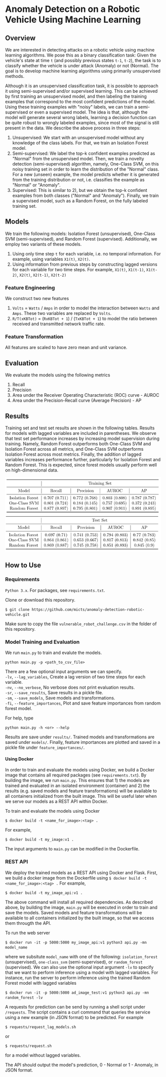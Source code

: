 # Anomaly Detection on a Robotic Vehicle Using Machine Learning

## Overview

We are interested in detecting attacks on a robotic vehicle using machine learning algorithms. We pose this as a binary classification task: Given the vehicle's state at time `t` (and possibly previous states `t-1`, `t-2`), the task is to classify whether the vehicle is under attack (Anomaly) or not (Normal). The goal is to develop machine learning algorithms using primarily unsupervised methods.

Although it is an unsupervised classification task, it is possible to approach it using semi-supervised and/or supervised learning. This can be achieved by first training an unsupervised model, and then labeling the training examples that correspond to the most confident predictions of the model. Using these training examples with "noisy" labels, we can train a semi-supervised or even a supervised model. The idea is that, although the model will generate several wrong labels, learning a decision function can be quite robust to wrongly labeled examples, since most of the signal is still present in the data. We describe the above process in three steps:

1) Unsupervised: We start with an unsupervised model without any knowledge of the class labels. For that, we train an Isolation Forest model.
2) Semi-supervised: We label the top-k confident examples predicted as "Normal" from the unsupervised model. Then, we train a novelty detection (semi-supervised) algorithm, namely, One-Class SVM, on this noisy training set in order to learn the distribution of the "Normal" class. For a new (unseen) example, the model predicts whether it is generated from the training distribution or not, i.e. classifies the example as "Normal" or "Anomaly".
3) Supervised: This is similar to 2), but we obtain the top-k confident examples from both classes ("Normal" and "Anomaly"). Finally, we train a supervised model, such as a Random Forest, on the fully labeled training set.    

## Models
We train the following models: Isolation Forest (unsupervised), One-Class SVM (semi-supervised), and Random Forest (supervised). Additionally, we employ two variants of these models.    

1) Using only time step `t` for each variable, i.e. no temporal information. For example, using variables `X1(t)`, `X2(t)`.
2) Using information from previous steps by constructing lagged versions for each variable for two time steps. For example, `X1(t)`, `X1(t-1)`, `X1(t-2)`, `X2(t)`, `X2(t-1)`, `X2(t-2)`

### Feature Engineering
We construct two new features    
1) `Volts` = `Watts` / `Amps` in order to model the interaction between `Watts` and `Amps`. These two variables are replaced by `Volts`.
2) `R/T(xKBTot)` = (`RxKBTot + 1`) / (`TxKBTot + 1`) to model the ratio between received and transmitted network traffic rate.

### Feature Transformation    
All features are scaled to have zero mean and unit variance.

## Evaluation
We evaluate the models using the following metrics
1) Recall
2) Precision
3) Area under the Receiver Operating Characteristic (ROC) curve - AUROC
4) Area under the Precision-Recall curve (Average Precision) - AP

## Results

Training set and test set results are shown in the following tables. Results for models with lagged variables are included in parentheses. We observe that test set performance increases by increasing model supervision during training. Namely, Random Forest outperforms both One-Class SVM and Isolation Forest across all metrics, and One-Class SVM outperforms Isolation Forest across most metrics. Finally, the addition of lagged variables increases performance further, particularly for Isolation Forest and Random Forest. This is expected, since forest models usually perform well on high-dimensional data.  

![Screenshot](table_results/training_set_results.png)
![Screenshot](table_results/test_set_results.png)

## How to Use

### Requirements   
`Python 3.x`. For packages, see `requirements.txt`.


Clone or download this repository.
```
$ git clone https://github.com/micts/anomaly-detection-robotic-vehicle.git
```
Make sure to copy the file `vulnerable_robot_challenge.csv` in the folder of this repository.

### Model Training and Evaluation
We run `main.py` to train and evalute the models. 
```
python main.py -p <path_to_csv_file>
```
There are a few optional input arguments we can specify.     
`-lv`, `--lag_variables`,  Create a lag version of two time steps for each variable.    
`-nv`, `--no_verbose`,    No verbose does not print evaluation results.    
`-sr`, `--save_results`,  Save results in a pickle file.     
`-sm`, `--save_models`,   Save models and transformations.    
`-fi`, `--feature_importances`, Plot and save feature importances from random forest model.    
  
For help, type
```
python main.py -h <or> --help    
```   
 
Results are save under `results/`. Trained models and transformations are saved under `models/`. Finally, feature importances are plotted and saved in a pickle file under `feature_importances/`.

#### Using Docker
In order to train and evaluate the models using Docker, we build a Docker image that contains all required packages (see `requirements.txt`). By building the image, we run `main.py`. This ensures that 1) the models are trained and evaluated in an isolated environment (container) and 2) the results (e.g. saved models and feature transformations) will be available to all containers initialized from the built image. This will be useful later when we serve our models as a REST API within Docker.

To train and evaluate the models using Docker
```
$ docker build -t <name_for_image>:<tag> .
```
For example,
```
$ docker build -t my_image:v1 .
```
The input arguments to `main.py` can be modified in the Dockerfile.    

### REST API
We deploy the trained models as a REST API using Docker and Flask. First, we build a docker image from the Dockerfile using `$ docker build -t <name_for_image>:<tag> .` For example, 
```
$ docker build -t my_image_api:v1 .    
```    
The above command will install all required dependencies. As described above, by building the image, `main.py` will be executed in order to train and save the models. Saved models and feature transformations will be available to all containers initialized by the built image, so that we access them througth the API.  

To run the web server
```
$ docker run -it -p 5000:5000 my_image_api:v1 python3 api.py -mn model_name
```
where we subsitute `model_name` with one of the following: `isolation_forest` (unsupervised), `one-class_svm` (semi-supervised), or `random_forest` (supervised). We can also use the optional input argument `-lv` to specify that we want to perform inference using a model with lagged variables. For instance, run the server to perform inference using the trained Random Forest model with lagged variables
```
$ docker run -it -p 5000:5000 ad_image_test:v1 python3 api.py -mn random_forest -lv
```
A requests for prediction can be send by running a shell script under `/requests`. The script contains a curl command that queries the service using a new example (in JSON format) to be predicted. For example

```
$ requests/request_lag_models.sh
```
or    
```
$ requests/request.sh
```
for a model without lagged variables. 

The API should output the model's prediction, 0 - Normal or 1 - Anomaly, in JSON format.
